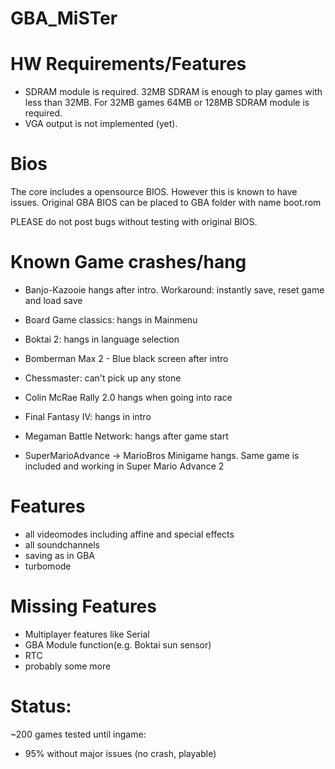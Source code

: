 # GBA_MiSTer

# HW Requirements/Features
- SDRAM module is required. 32MB SDRAM is enough to play games with less than 32MB. For 32MB games 64MB or 128MB SDRAM module is required.
- VGA output is not implemented (yet).

# Bios

The core includes a opensource BIOS. However this is known to have issues.
Original GBA BIOS can be placed to GBA folder with name boot.rom

PLEASE do not post bugs without testing with original BIOS.

# Known Game crashes/hang

- Banjo-Kazooie hangs after intro. Workaround: instantly save, reset game and load save
- Board Game classics: hangs in Mainmenu
- Boktai 2: hangs in language selection
- Bomberman Max 2 - Blue black screen after intro

- Chessmaster: can't pick up any stone
- Colin McRae Rally 2.0 hangs when going into race

- Final Fantasy IV: hangs in intro

- Megaman Battle Network: hangs after game start

- SuperMarioAdvance -> MarioBros Minigame hangs. Same game is included and working in Super Mario Advance 2


# Features
- all videomodes including affine and special effects
- all soundchannels
- saving as in GBA
- turbomode

# Missing Features
- Multiplayer features like Serial
- GBA Module function(e.g. Boktai sun sensor)
- RTC
- probably some more


# Status: 

~200 games tested until ingame:
- 95% without major issues (no crash, playable)
